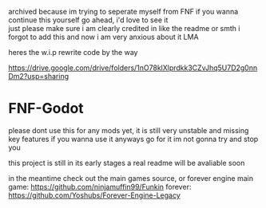 archived because im trying to seperate myself from FNF
if you wanna continue this yourself go ahead, i'd love to see it<br>
just please make sure i am clearly credited in like the readme or smth i forgot to add this and now i am very anxious about it LMA

heres the w.i.p rewrite code by the way

https://drive.google.com/drive/folders/1nO78klXlprdkk3CZvJhq5U7D2g0nnDm2?usp=sharing


# FNF-Godot

please dont use this for any mods yet, it is still very unstable and missing key features
if you wanna use it anyways go for it im not gonna try and stop you
 
this project is still in its early stages
a real readme will be avaliable soon

in the meantime check out the main games source, or forever engine
main game: https://github.com/ninjamuffin99/Funkin
forever: https://github.com/Yoshubs/Forever-Engine-Legacy
